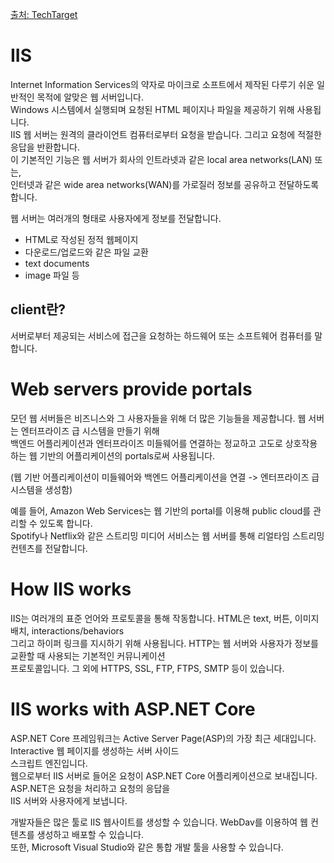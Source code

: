 [출처: TechTarget](https://www.techtarget.com/searchwindowsserver/definition/IIS)

# IIS  
  
  Internet Information Services의 약자로 마이크로 소프트에서 제작된 다루기 쉬운 일반적인 목적에 알맞은 웹 서버입니다.  
  Windows 시스템에서 실행되며 요청된 HTML 페이지나 파일을 제공하기 위해 사용됩니다.  
  IIS 웹 서버는 원격의 클라이언트 컴퓨터로부터 요청을 받습니다. 그리고 요청에 적절한 응답을 반환합니다.  
  이 기본적인 기능은 웹 서버가 회사의 인트라넷과 같은 local area networks(LAN) 또는,  
  인터넷과 같은 wide area networks(WAN)를 가로질러 정보를 공유하고 전달하도록 합니다.  
    
  웹 서버는 여러개의 형태로 사용자에게 정보를 전달합니다.  
  - HTML로 작성된 정적 웹페이지
  - 다운로드/업로드와 같은 파일 교환
  - text documents
  - image 파일 등
  
  
## client란?  
  
  서버로부터 제공되는 서비스에 접근을 요청하는 하드웨어 또는 소프트웨어 컴퓨터를 말합니다. 
  
# Web servers provide portals  
  
  모던 웹 서버들은 비즈니스와 그 사용자들을 위해 더 많은 기능들을 제공합니다. 웹 서버는 엔터프라이즈 급 시스템을 만들기 위해  
  백엔드 어플리케이션과 엔터프라이즈 미들웨어를 연결하는 정교하고 고도로 상호작용하는 웹 기반의 어플리케이션의 portals로써 사용됩니다.  
  
  (웹 기반 어플리케이션이 미들웨어와 백엔드 어플리케이션을 연결 -> 엔터프라이즈 급 시스템을 생성함)  
    
  예를 들어, Amazon Web Services는 웹 기반의 portal를 이용해 public cloud를 관리할 수 있도록 합니다.  
  Spotify나 Netflix와 같은 스트리밍 미디어 서비스는 웹 서버를 통해 리얼타임 스트리밍 컨텐츠를 전달합니다.  
    
# How IIS works  
  
  IIS는 여러개의 표준 언어와 프로토콜을 통해 작동합니다. HTML은 text, 버튼, 이미지 배치, interactions/behaviors  
  그리고 하이퍼 링크를 지시하기 위해 사용됩니다. HTTP는 웹 서버와 사용자가 정보를 교환할 때 사용되는 기본적인 커뮤니케이션  
  프로토콜입니다. 그 외에 HTTPS, SSL, FTP, FTPS, SMTP 등이 있습니다.
  
# IIS works with ASP.NET Core  
  
  ASP.NET Core 프레임워크는 Active Server Page(ASP)의 가장 최근 세대입니다. Interactive 웹 페이지를 생성하는 서버 사이드  
  스크립트 엔진입니다.  
  웹으로부터 IIS 서버로 들어온 요청이 ASP.NET Core 어플리케이션으로 보내집니다. ASP.NET은 요청을 처리하고 요청의 응답을  
  IIS 서버와 사용자에게 보냅니다. 
  
  개발자들은 많은 툴로 IIS 웹사이트를 생성할 수 있습니다. WebDav를 이용하여 웹 컨텐츠를 생성하고 배포할 수 있습니다.  
  또한, Microsoft Visual Studio와 같은 통합 개발 툴을 사용할 수 있습니다.
  
  
  
